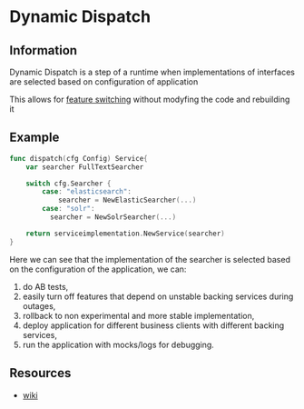 # Dynamic Dispatch

## Information

Dynamic Dispatch is a step of a runtime when implementations of interfaces are selected based on configuration of application

This allows for [feature switching](https://github.com/vimcki/design-principles/blob/master/Feature%20Switch.md) without modyfing the code and rebuilding it

## Example

```go
func dispatch(cfg Config) Service{
	var searcher FullTextSearcher

	switch cfg.Searcher {
		case: "elasticsearch":
			searcher = NewElasticSearcher(...)
		case: "solr":
		  searcher = NewSolrSearcher(...)

	return serviceimplementation.NewService(searcher)
}
```
Here we can see that the implementation of the searcher is selected based on the configuration of the application, we can:

1. do AB tests,
1. easily turn off features that depend on unstable backing services during outages,
1. rollback to non experimental and more stable implementation,
1. deploy application for different business clients with different backing services,
1. run the application with mocks/logs for debugging.


## Resources 

- [wiki](https://en.wikipedia.org/wiki/Dynamic_dispatch)
